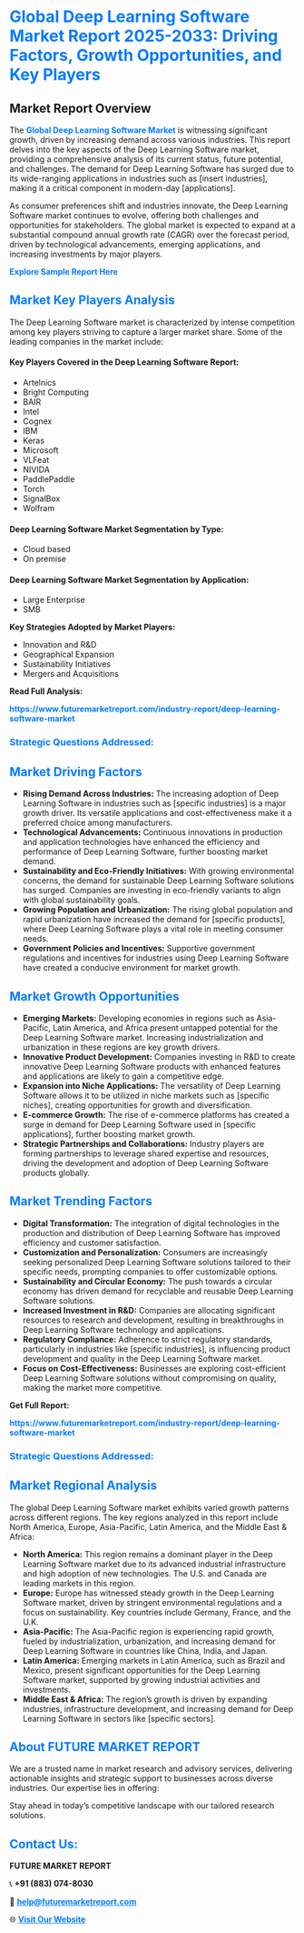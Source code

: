 <h1 style="color: #007BFF;">Global Deep Learning Software Market Report 2025-2033: Driving Factors, Growth Opportunities, and Key Players</h1>

<section id="overview">
<h2>Market Report Overview</h2>
<p>The <a href="https://www.futuremarketreport.com/industry-report/deep-learning-software-market" style="color: #007BFF; text-decoration: none;"><strong>Global Deep Learning Software Market</strong></a> is witnessing significant growth, driven by increasing demand across various industries. This report delves into the key aspects of the Deep Learning Software market, providing a comprehensive analysis of its current status, future potential, and challenges. The demand for Deep Learning Software has surged due to its wide-ranging applications in industries such as [insert industries], making it a critical component in modern-day [applications].</p>
<p>As consumer preferences shift and industries innovate, the Deep Learning Software market continues to evolve, offering both challenges and opportunities for stakeholders. The global market is expected to expand at a substantial compound annual growth rate (CAGR) over the forecast period, driven by technological advancements, emerging applications, and increasing investments by major players.</p>
</section>

<section id="overview">
<p><a href="https://www.futuremarketreport.com/request-sample/reportId=56372" style="color: #007BFF; text-decoration: none;"><strong>Explore Sample Report Here</strong></a></p>
</section>

<section id="key-players">
<h2 style="color: #007BFF;">Market Key Players Analysis</h2>
<p>The Deep Learning Software market is characterized by intense competition among key players striving to capture a larger market share. Some of the leading companies in the market include:</p>
<h4>Key Players Covered in the Deep Learning Software Report:</h4>
<ul><li>Artelnics</li><li>Bright Computing</li><li>BAIR</li><li>Intel</li><li>Cognex</li><li>IBM</li><li>Keras</li><li>Microsoft</li><li>VLFeat</li><li>NIVIDA</li><li>PaddlePaddle</li><li>Torch</li><li>SignalBox</li><li>Wolfram</li></ul>
<h4>Deep Learning Software Market Segmentation by Type:</h4>
<ul><li>Cloud based</li><li>On premise</li></ul>

<h4>Deep Learning Software Market Segmentation by Application:</h4>
<ul><li>Large Enterprise</li><li>SMB</li></ul>
<p><strong>Key Strategies Adopted by Market Players:</strong></p>
<ul>
<li>Innovation and R&D</li>
<li>Geographical Expansion</li>
<li>Sustainability Initiatives</li>
<li>Mergers and Acquisitions</li>
</ul>
</section>

<section>
<p><strong>Read Full Analysis: </strong></p><a href="https://www.futuremarketreport.com/industry-report/deep-learning-software-market" style="color: #007BFF; text-decoration: none;"><strong>https://www.futuremarketreport.com/industry-report/deep-learning-software-market</strong></a>
<h3 style="color: #007BFF;">Strategic Questions Addressed:</h3>
</section>

<section id="driving-factors">
<h2 style="color: #007BFF;">Market Driving Factors</h2>
<ul>
<li><strong>Rising Demand Across Industries:</strong> The increasing adoption of Deep Learning Software in industries such as [specific industries] is a major growth driver. Its versatile applications and cost-effectiveness make it a preferred choice among manufacturers.</li>
<li><strong>Technological Advancements:</strong> Continuous innovations in production and application technologies have enhanced the efficiency and performance of Deep Learning Software, further boosting market demand.</li>
<li><strong>Sustainability and Eco-Friendly Initiatives:</strong> With growing environmental concerns, the demand for sustainable Deep Learning Software solutions has surged. Companies are investing in eco-friendly variants to align with global sustainability goals.</li>
<li><strong>Growing Population and Urbanization:</strong> The rising global population and rapid urbanization have increased the demand for [specific products], where Deep Learning Software plays a vital role in meeting consumer needs.</li>
<li><strong>Government Policies and Incentives:</strong> Supportive government regulations and incentives for industries using Deep Learning Software have created a conducive environment for market growth.</li>
</ul>
</section>

<section id="growth-opportunities">
<h2 style="color: #007BFF;">Market Growth Opportunities</h2>
<ul>
<li><strong>Emerging Markets:</strong> Developing economies in regions such as Asia-Pacific, Latin America, and Africa present untapped potential for the Deep Learning Software market. Increasing industrialization and urbanization in these regions are key growth drivers.</li>
<li><strong>Innovative Product Development:</strong> Companies investing in R&D to create innovative Deep Learning Software products with enhanced features and applications are likely to gain a competitive edge.</li>
<li><strong>Expansion into Niche Applications:</strong> The versatility of Deep Learning Software allows it to be utilized in niche markets such as [specific niches], creating opportunities for growth and diversification.</li>
<li><strong>E-commerce Growth:</strong> The rise of e-commerce platforms has created a surge in demand for Deep Learning Software used in [specific applications], further boosting market growth.</li>
<li><strong>Strategic Partnerships and Collaborations:</strong> Industry players are forming partnerships to leverage shared expertise and resources, driving the development and adoption of Deep Learning Software products globally.</li>
</ul>
</section>

<section id="trending-factors">
<h2 style="color: #007BFF;">Market Trending Factors</h2>
<ul>
<li><strong>Digital Transformation:</strong> The integration of digital technologies in the production and distribution of Deep Learning Software has improved efficiency and customer satisfaction.</li>
<li><strong>Customization and Personalization:</strong> Consumers are increasingly seeking personalized Deep Learning Software solutions tailored to their specific needs, prompting companies to offer customizable options.</li>
<li><strong>Sustainability and Circular Economy:</strong> The push towards a circular economy has driven demand for recyclable and reusable Deep Learning Software solutions.</li>
<li><strong>Increased Investment in R&D:</strong> Companies are allocating significant resources to research and development, resulting in breakthroughs in Deep Learning Software technology and applications.</li>
<li><strong>Regulatory Compliance:</strong> Adherence to strict regulatory standards, particularly in industries like [specific industries], is influencing product development and quality in the Deep Learning Software market.</li>
<li><strong>Focus on Cost-Effectiveness:</strong> Businesses are exploring cost-efficient Deep Learning Software solutions without compromising on quality, making the market more competitive.</li>
</ul>
</section>

<section>
<p><strong>Get Full Report: </strong></p><a href="https://www.futuremarketreport.com/industry-report/deep-learning-software-market" style="color: #007BFF; text-decoration: none;"><strong>https://www.futuremarketreport.com/industry-report/deep-learning-software-market</strong></a>
<h3 style="color: #007BFF;">Strategic Questions Addressed:</h3>
</section>


<section id="regional-analysis">
<h2 style="color: #007BFF;">Market Regional Analysis</h2>
<p>The global Deep Learning Software market exhibits varied growth patterns across different regions. The key regions analyzed in this report include North America, Europe, Asia-Pacific, Latin America, and the Middle East & Africa:</p>
<ul>
<li><strong>North America:</strong> This region remains a dominant player in the Deep Learning Software market due to its advanced industrial infrastructure and high adoption of new technologies. The U.S. and Canada are leading markets in this region.</li>
<li><strong>Europe:</strong> Europe has witnessed steady growth in the Deep Learning Software market, driven by stringent environmental regulations and a focus on sustainability. Key countries include Germany, France, and the U.K.</li>
<li><strong>Asia-Pacific:</strong> The Asia-Pacific region is experiencing rapid growth, fueled by industrialization, urbanization, and increasing demand for Deep Learning Software in countries like China, India, and Japan.</li>
<li><strong>Latin America:</strong> Emerging markets in Latin America, such as Brazil and Mexico, present significant opportunities for the Deep Learning Software market, supported by growing industrial activities and investments.</li>
<li><strong>Middle East & Africa:</strong> The region’s growth is driven by expanding industries, infrastructure development, and increasing demand for Deep Learning Software in sectors like [specific sectors].</li>
</ul>
</section>

<footer>
<h2 style="color: #007BFF;">About FUTURE MARKET REPORT</h2>
<p>We are a trusted name in market research and advisory services, delivering actionable insights and strategic support to businesses across diverse industries. Our expertise lies in offering:</p>

<p>Stay ahead in today’s competitive landscape with our tailored research solutions.</p>

<h2 style="color: #007BFF;">Contact Us:</h2>
<p><strong>FUTURE MARKET REPORT</strong></p>
<p>📞 <strong>+91 (883) 074-8030</strong></p>
<p>📧 <strong><a href="mailto:help@futuremarketreport.com" style="color: #007BFF;">help@futuremarketreport.com</a></strong></p>
<p>🌐 <strong><a href="https://www.futuremarketreport.com/" style="color: #007BFF;">Visit Our Website</a></strong></p>
</footer>